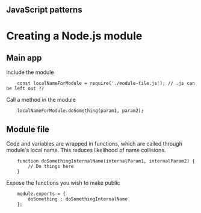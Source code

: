 ## JavaScript patterns

# Creating a Node.js module

## Main app

Include the module

        const localNameForModule = require('./module-file.js'); // .js can be left out ??

Call a method in the module

        localNameForModule.doSomething(param1, param2);

## Module file

Code and variables are wrapped in functions, which are called through module's local name. This reduces likelihood of name collisions.

        function doSomethingInternalName(internalParam1, internalParam2) {
            // Do things here
        }

Expose the functions you wish to make public

        module.exports = {
            doSomething : doSomethingInternalName
        };

